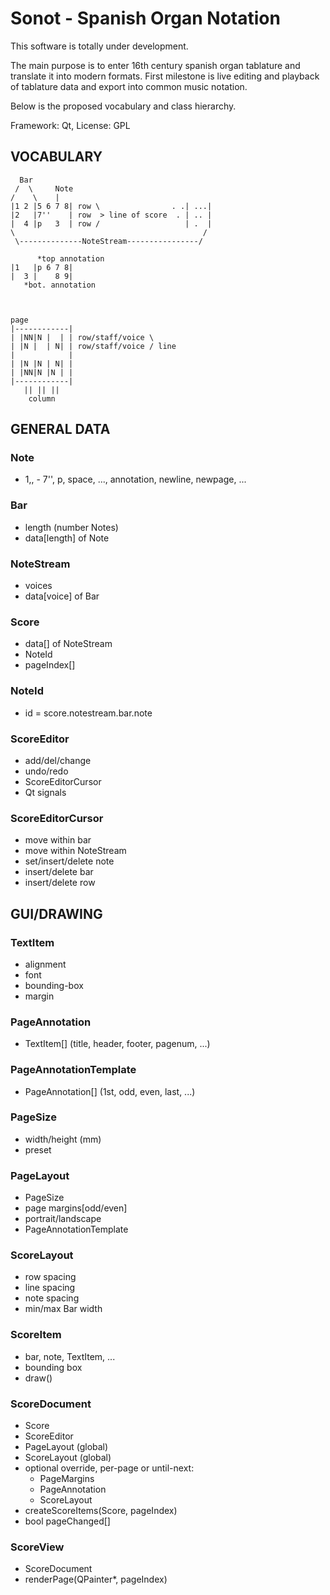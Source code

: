 # Sonot - Spanish Organ Notation

This software is totally under development.

The main purpose is to enter 16th century spanish organ tablature and translate it into modern formats. First milestone is live editing and playback of tablature data and export into common music notation.

Below is the proposed vocabulary and class hierarchy.

Framework: Qt, License: GPL

## VOCABULARY

      Bar
     /  \     Note
    /    \    |
    |1 2 |5 6 7 8| row \                . .| ...|
    |2   |7''    | row  > line of score  . | .. |
    |  4 |p   3  | row /                   | .  |
    \                                          /
     \--------------NoteStream----------------/

          *top annotation
    |1   |p 6 7 8|
    |  3 |    8 9|
       *bot. annotation



    page
    |------------|
    | |NN|N |  | | row/staff/voice \
    | |N |  | N| | row/staff/voice / line
    |            |
    | |N |N | N| |
    | |NN|N |N | |
    |------------|
       || || ||
        column


## GENERAL DATA

### Note
- 1,, - 7'', p, space, ..., annotation, newline, newpage, ...

### Bar
- length (number Notes)
- data[length] of Note

### NoteStream
- voices
- data[voice] of Bar

### Score
- data[] of NoteStream
- NoteId
- pageIndex[]

### NoteId
- id = score.notestream.bar.note

### ScoreEditor
- add/del/change
- undo/redo
- ScoreEditorCursor
- Qt signals

### ScoreEditorCursor
- move within bar
- move within NoteStream
- set/insert/delete note
- insert/delete bar
- insert/delete row


## GUI/DRAWING

### TextItem
- alignment
- font
- bounding-box
- margin

### PageAnnotation
- TextItem[] (title, header, footer, pagenum, ...)

### PageAnnotationTemplate
- PageAnnotation[] (1st, odd, even, last, ...)

### PageSize
- width/height (mm)
- preset

### PageLayout
- PageSize
- page margins[odd/even]
- portrait/landscape
- PageAnnotationTemplate

### ScoreLayout
- row spacing
- line spacing
- note spacing
- min/max Bar width

### ScoreItem
- bar, note, TextItem, ...
- bounding box
- draw()

### ScoreDocument
- Score
- ScoreEditor
- PageLayout (global)
- ScoreLayout (global)
- optional override, per-page or until-next:
    - PageMargins
    - PageAnnotation
    - ScoreLayout
- createScoreItems(Score, pageIndex)
- bool pageChanged[]

### ScoreView
- ScoreDocument
- renderPage(QPainter*, pageIndex)
